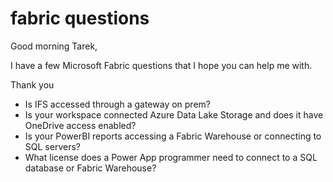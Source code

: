 # fabric questions

Good morning Tarek,

I have a few Microsoft Fabric questions that I hope you can help me with.  

Thank you

- Is IFS accessed through a gateway on prem?
- Is your workspace connected Azure Data Lake Storage and does it have OneDrive access enabled?
- Is your PowerBI reports accessing a Fabric Warehouse or connecting to SQL servers?
- What license does a Power App programmer need to connect to a SQL database or Fabric Warehouse?
